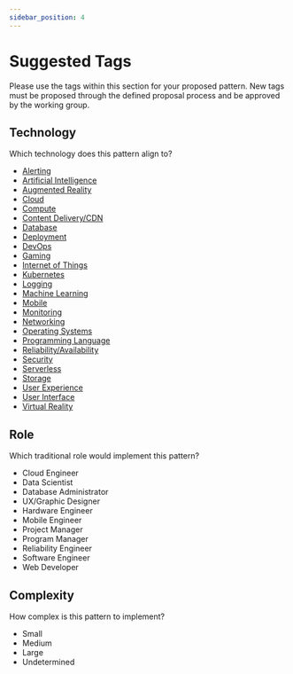 ```yaml
---
sidebar_position: 4
---
```


# Suggested Tags

Please use the tags within this section for your proposed pattern. New tags must be proposed through the defined proposal process and be approved by the working group.

## Technology
Which technology does this pattern align to?  

* [Alerting](alerting.md)
* [Artificial Intelligence](artificial-intelligence.md)
* [Augmented Reality](augmented-reality.md)
* [Cloud](cloud.md)
* [Compute](compute.md)
* [Content Delivery/CDN](content-delivery.md)
* [Database](database.md)
* [Deployment](deployment.md)
* [DevOps](devops.md)
* [Gaming](gaming.md)
* [Internet of Things](internet-of-things.md)
* [Kubernetes](kubernetes.md)
* [Logging](logging.md)
* [Machine Learning](machine-learning.md)
* [Mobile](mobile.md)
* [Monitoring](monitoring.md)
* [Networking](networking.md)
* [Operating Systems](operating-systems.md)
* [Programming Language](programming-language.md)
* [Reliability/Availability](reliability.md)
* [Security](security.md)
* [Serverless](serverless.md)
* [Storage](storage.md)
* [User Experience](user-experience.md)
* [User Interface](user-interface.md)
* [Virtual Reality](virtual-reality.md)


## Role
Which traditional role would implement this pattern?  

* Cloud Engineer
* Data Scientist
* Database Administrator
* UX/Graphic Designer
* Hardware Engineer
* Mobile Engineer
* Project Manager
* Program Manager
* Reliability Engineer
* Software Engineer
* Web Developer



## Complexity
How complex is this pattern to implement?  

* Small
* Medium
* Large
* Undetermined
